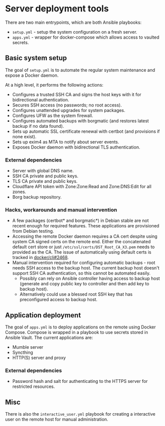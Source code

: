 # Server deployment tools

There are two main entrypoints, which are both Ansible playbooks:

- `setup.yml` - setup the system configuration on a fresh server.
- `apps.yml` - wrapper for docker-compose which allows access to vaulted secrets.

## Basic system setup

The goal of `setup.yml` is to automate the regular system maintenance and expose a Docker daemon.

At a high level, it performs the following actions:

- Configures a trusted SSH CA and signs the host keys with it for bidirectional authentication.
- Secures SSH access (no passwords; no root access).
- Configures unattended upgrades for system packages.
- Configures UFW as the system firewall.
- Configures automated backups with borgmatic (and restores latest backup if no data found).
- Sets up automatic SSL certificate renewal with certbot (and provisions if none exist).
- Sets up exim4 as MTA to notify about server events.
- Exposes Docker daemon with bidirectional TLS authentication.

### External dependencies

- Server with global DNS name.
- SSH CA private and public keys.
- TLS CA private and public keys.
- Cloudflare API token with Zone:Zone:Read and Zone:DNS:Edit for all zones.
- Borg backup repository.

### Hacks, workarounds and manual intervention

- A few packages (certbot* and borgmatic*) in Debian stable are not recent enough for required features. These applications are provisioned from Debian testing.
- Accessing the remote Docker daemon requires a CA cert despite using system CA signed certs on the remote end. Either the concatenated default cert store or just `/etc/ssl/certs/DST_Root_CA_X3.pem` needs to provided as the CA. The issue of automatically using default certs is tracked in [docker/cli#2468](https://github.com/docker/cli/issues/2468).
- Manual intervention required for configuring automatic backups - root needs SSH access to the backup host. The current backup host doesn't support SSH CA authentication, so this cannot be automated easily.
  - Possibly can rely on Ansible controller having access to backup host (generate and copy public key to controller and then add key to backup host).
  - Alternatively could use a blessed root SSH key that has preconfigured access to backup host.

## Application deployment

The goal of `apps.yml` is to deploy applications on the remote using Docker Compose. Compose is wrapped in a playbook to use secrets stored in Ansible Vault. The current applications are:

- Mumble server
- Syncthing
- HTTP(S) server and proxy

### External dependencies

- Password hash and salt for authenticating to the HTTPS server for restricted resources.

## Misc

There is also the `interactive_user.yml` playbook for creating a interactive user on the remote host for manual administration.
